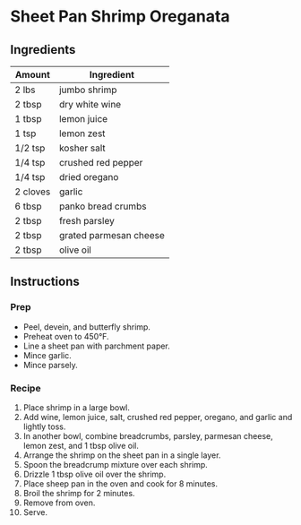 # Sheet Pan Shrimp Oreganata

## Ingredients

| Amount | Ingredient |
| ------ | ---------- |
| 2 lbs | jumbo shrimp |
| 2 tbsp | dry white wine |
| 1 tbsp | lemon juice |
| 1 tsp | lemon zest |
| 1/2 tsp | kosher salt | 
| 1/4 tsp | crushed red pepper |
| 1/4 tsp | dried oregano |
| 2 cloves | garlic |
| 6 tbsp | panko bread crumbs |
| 2 tbsp | fresh parsley |
| 2 tbsp | grated parmesan cheese | 
| 2 tbsp | olive oil |

## Instructions

### Prep

- Peel, devein, and butterfly shrimp.
- Preheat oven to 450°F.
- Line a sheet pan with parchment paper.
- Mince garlic.
- Mince parsely.

### Recipe

1. Place shrimp in a large bowl.
1. Add wine, lemon juice, salt, crushed red pepper, oregano, and garlic and lightly toss.
1. In another bowl, combine breadcrumbs, parsley, parmesan cheese, lemon zest, and 1 tbsp olive oil.
1. Arrange the shrimp on the sheet pan in a single layer.
1. Spoon the breadcrump mixture over each shrimp.
1. Drizzle 1 tbsp olive oil over the shrimp.
1. Place sheep pan in the oven and cook for 8 minutes.
1. Broil the shrimp for 2 minutes.
1. Remove from oven.
1. Serve.
